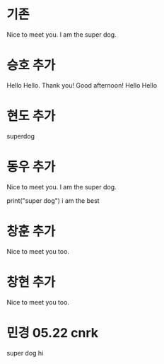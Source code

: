 # 기존
Nice to meet you. I am the super dog.


# 승호 추가
Hello Hello. Thank you!
Good afternoon!
Hello Hello


# 현도 추가
superdog


# 동우 추가
Nice to meet you. I am the super dog.

print("super dog")
i am the best


# 창훈 추가
Nice to meet you too.
# 창현 추가
Nice to meet you too.

# 민경 05.22 cnrk 
super dog hi

